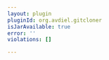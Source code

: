 ```yaml
---
layout: plugin
pluginId: org.avdiel.gitcloner
isJarAvailable: true
error: ''
violations: []

---
```

